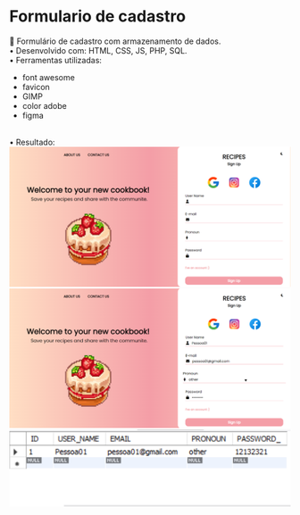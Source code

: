# Formulario de cadastro
 
🧁 Formulário de cadastro com armazenamento de dados.
<br>
• Desenvolvido com: HTML, CSS, JS, PHP, SQL. 
<br>
• Ferramentas utilizadas: 
<ul>
 <li>font awesome</li>
 <li>favicon</li>
 <li>GIMP</li>
 <li>color adobe</li>
 <li>figma</li>
</ul>
<br>
• Resultado:
<img src="assets/images/01.png" >
<img src="assets/images/02.png" >
<img src="assets/images/03.png" >
